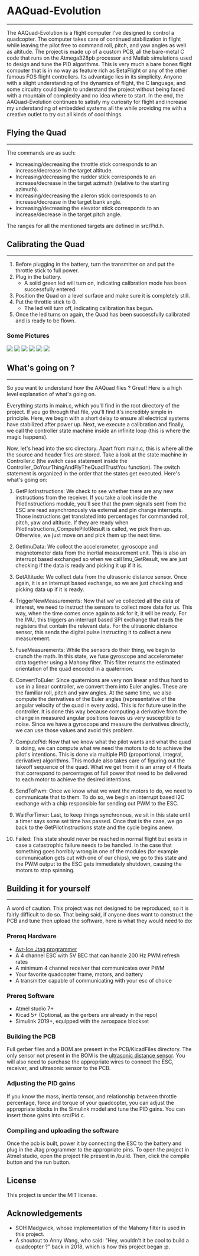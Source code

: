 # AAQuad-Evolution
---

The AAQuad-Evolution is a flight computer I've designed to control a quadcopter. The computer takes care of continued stabilization in flight while leaving the pilot free to command roll, pitch, and yaw angles as well as altitude. The project is made up of a custom PCB, all the bare-metal C code that runs on the Atmega328pb processor and Matlab simulations used to design and tune the PID algorithms. This is very much a bare bones flight computer that is in no way as feature rich as BetaFlight or any of the other famous FOS flight controllers. Its advantage lies in its simplicity. Anyone with a slight understanding of the dynamics of flight, the C language, and some circuitry could begin to understand the project without being faced with a mountain of complexity and no idea where to start. In the end, the AAQuad-Evolution continues to satisfy my curiosity for flight and increase my understanding of embedded systems all the while providing me with a creative outlet to try out all kinds of cool things.

## Flying the Quad
---

The commands are as such:

* Increasing/decreasing the throttle stick corresponds to an increase/decrease in the target altitude.
* Increasing/decreasing the rudder stick corresponds to an increase/decrease in the target azimuth (relative to the starting azimuth).
* Increasing/decreasing the aileron stick corresponds to an increase/decrease in the target bank angle.
* Increasing/decreasing the elevator stick corresponds to an increase/decrease in the target pitch angle.

The ranges for all the mentioned targets are defined in src/Pid.h.

## Calibrating the Quad
---

1. Before plugging in the battery, turn the transmitter on and put the throttle stick to full power.
2. Plug in the battery.
	* A solid green led will turn on, indicating calibration mode has been successfully entered.
3. Position the Quad on a level surface and make sure it is completely still.
4. Put the throttle stick to 0.
	* The led will turn off, indicating calibration has begun.
5. Once the led turns on again, the Quad has been successfully calibrated and is ready to be flown.

### Some Pictures

![](PCB/Photos/front.JPG)
![](PCB/Photos/back.JPG)
![](AircraftPictures/rightSideUp.jpg)
![](AircraftPictures/upSideDown.jpg)
![](AircraftPictures/computerCloseUp1.jpg)
![](AircraftPictures/computerCloseUp2.jpg)

## What's going on ?
---

So you want to understand how the AAQuad flies ? Great! Here is a high level explanation of what's going on.

Everything starts in main.c, which you'll find in the root directory of the project. If you go through that file, you'll find it's incredibly simple in principle. Here, we begin with a short delay to ensure all electrical systems have stabilized after power up. Next, we execute a calibration and finally, we call the controller state machine inside an infinite loop (this is where the magic happens).

Now, let's head into the src directory. Apart from main.c, this is where all the the source and header files are stored. Take a look at the state machine in Controller.c (the switch case statement inside the Controller_DoYourThingAndFlyTheQuadITrustYou function). The switch statement is organized in the order that the states get executed. Here's what's going on:

1. GetPilotInstructions: We check to see whether there are any new instructions from the receiver. If you take a look inside the PilotInstructions module, you'll see that the pwm signals sent from the ESC are read asynchronously via external and pin change interrupts. Those instructions get translated into percentages for commanded roll, pitch, yaw and altitude. If they are ready when PilotInstructions_ComputePilotResult is called, we pick them up. Otherwise, we just move on and pick them up the next time.

2. GetImuData: We collect the accelerometer, gyroscope and magnetometer data from the inertial measurement unit. This is also an interrupt based exchanged so when we call Imu_GetResult, we are just checking if the data is ready and picking it up if it is.

3. GetAltitude: We collect data from the ultrasonic distance sensor. Once again, it is an interrupt based exchange, so we are just checking and picking data up if it is ready.

4. TriggerNewMeasurements: Now that we've collected all the data of interest, we need to instruct the sensors to collect more data for us. This way, when the time comes once again to ask for it, it will be ready. For the IMU, this triggers an interrupt based SPI exchange that reads the registers that contain the relevant data. For the ultrasonic distance sensor, this sends the digital pulse instructing it to collect a new measurement.

5. FuseMeasurements: While the sensors do their thing, we begin to crunch the math. In this state, we fuse gyroscope and accelerometer data together using a Mahony filter. This filter returns the estimated orientation of the quad encoded in a quaternion.

6. ConvertToEuler: Since quaternions are very non linear and thus hard to use in a linear controller, we convert them into Euler angles. These are the familiar roll, pitch and yaw angles. At the same time, we also compute the derivatives of the Euler angles (representative of the angular velocity of the quad in every axis). This is for future use in the controller. It is done this way because computing a derivative from the change in measured angular positions leaves us very susceptible to noise. Since we have a gyroscope and measure the derivatives directly, we can use those values and avoid this problem.

7. ComputePid: Now that we know what the pilot wants and what the quad is doing, we can compute what we need the motors to do to achieve the pilot's intentions. This is done via multiple PID (proportional, integral, derivative) algorithms. This module also takes care of figuring out the takeoff sequence of the quad. What we get from it is an array of 4 floats that correspond to percentages of full power that need to be delivered to each motor to achieve the desired intentions.

8. SendToPwm: Once we know what we want the motors to do, we need to communicate that to them. To do so, we begin an interrupt based I2C exchange with a chip responsible for sending out PWM to the ESC.

9. WaitForTimer: Last, to keep things synchronous, we sit in this state until a timer says some set time has passed. Once that is the case, we go back to the GetPilotInstructions state and the cycle begins anew.

10. Failed: This state should never be reached in normal flight but exists in case a catastrophic failure needs to be handled. In the case that something goes horribly wrong in one of the modules (for example communication gets cut with one of our chips), we go to this state and the PWM output to the ESC gets immediately shutdown, causing the motors to stop spinning.

## Building it for yourself
---

A word of caution. This project was not designed to be reproduced, so it is fairly difficult to do so. That being said, if anyone does want to construct the PCB and tune then upload the software, here is what they would need to do:

### Prereq Hardware

* [Avr-Ice Jtag programmer](https://www.digikey.ca/en/product-highlight/a/atmel/atmel-ice-programmer-debugger?utm_adgroup=&utm_source=google&utm_medium=cpc&utm_campaign=Dynamic%20Search_EN_RLSA&utm_term=&productid=&gclid=Cj0KCQjw-r71BRDuARIsAB7i_QPVjor9MwRzLKq1k-X_j-4Pasl5VIqnCOX7berqcM59qXUvdlT64RQaAkUuEALw_wcB)
* A 4 channel ESC with 5V BEC that can handle 200 Hz PWM refresh rates
* A minimum 4 channel receiver that communicates over PWM
* Your favorite quadcopter frame, motors, and battery
* A transmitter capable of communicating with your esc of choice

### Prereq Software

* Atmel studio 7+
* Kicad 5+ (Optional, as the gerbers are already in the repo)
* Simulink 2019+, equipped with the aerospace blockset

### Building the PCB

Full gerber files and a BOM are present in the PCB/KicadFiles directory.
The only sensor not present in the BOM is the [ultrasonic distance sensor](https://www.sparkfun.com/products/15569).
You will also need to purchase the appropriate wires to connect the ESC, receiver, and ultrasonic sensor to the PCB.

### Adjusting the PID gains

If you know the mass, inertia tensor, and relationship between throttle percentage, force and torque of your quadcopter, you can adjust the appropriate blocks in the Simulink model and tune the PID gains. You can insert those gains into src/Pid.c.

### Compiling and uploading the software

Once the pcb is built, power it by connecting the ESC to the battery and plug in the Jtag programmer to the appropriate pins. To open the project in Atmel studio, open the project file present in /build. Then, click the compile button and the run button.

## License

This project is under the MIT license.

## Acknowledgements

* SOH Madgwick, whose implementation of the Mahony filter is used in this project.
* A shoutout to Anny Wang, who said: "Hey, wouldn't it be cool to build a quadcopter ?" back in 2018, which is how this project began :p.
